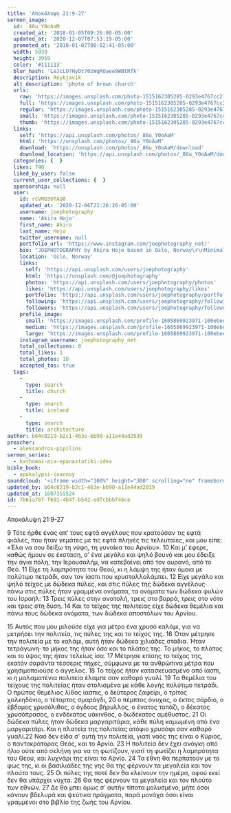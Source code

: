 ```yaml
---
title: 'Αποκάλυψη 21:9-27'
sermon_image:
  id: _86u_Y0oAaM
  created_at: '2018-01-05T09:26:00-05:00'
  updated_at: '2020-12-07T07:53:19-05:00'
  promoted_at: '2018-01-07T00:02:41-05:00'
  width: 5939
  height: 3959
  color: '#111113'
  blur_hash: 'LeJcLU?HyDt70zWqROaee9WBtRfk'
  description: Reykjavik
  alt_description: 'photo of brown church'
  urls:
    raw: 'https://images.unsplash.com/photo-1515162305285-0293e4767cc2?ixid=MXwxNjM3NDl8MHwxfHNlYXJjaHwxfHx8ZW58MHx8fA&ixlib=rb-1.2.1'
    full: 'https://images.unsplash.com/photo-1515162305285-0293e4767cc2?crop=entropy&cs=srgb&fm=jpg&ixid=MXwxNjM3NDl8MHwxfHNlYXJjaHwxfHx8ZW58MHx8fA&ixlib=rb-1.2.1&q=85'
    regular: 'https://images.unsplash.com/photo-1515162305285-0293e4767cc2?crop=entropy&cs=tinysrgb&fit=max&fm=jpg&ixid=MXwxNjM3NDl8MHwxfHNlYXJjaHwxfHx8ZW58MHx8fA&ixlib=rb-1.2.1&q=80&w=1080'
    small: 'https://images.unsplash.com/photo-1515162305285-0293e4767cc2?crop=entropy&cs=tinysrgb&fit=max&fm=jpg&ixid=MXwxNjM3NDl8MHwxfHNlYXJjaHwxfHx8ZW58MHx8fA&ixlib=rb-1.2.1&q=80&w=400'
    thumb: 'https://images.unsplash.com/photo-1515162305285-0293e4767cc2?crop=entropy&cs=tinysrgb&fit=max&fm=jpg&ixid=MXwxNjM3NDl8MHwxfHNlYXJjaHwxfHx8ZW58MHx8fA&ixlib=rb-1.2.1&q=80&w=200'
  links:
    self: 'https://api.unsplash.com/photos/_86u_Y0oAaM'
    html: 'https://unsplash.com/photos/_86u_Y0oAaM'
    download: 'https://unsplash.com/photos/_86u_Y0oAaM/download'
    download_location: 'https://api.unsplash.com/photos/_86u_Y0oAaM/download'
  categories: {  }
  likes: 740
  liked_by_user: false
  current_user_collections: {  }
  sponsorship: null
  user:
    id: rCVMU3OTAQ8
    updated_at: '2020-12-06T21:26:20-05:00'
    username: joephotography
    name: 'Akira Hojo'
    first_name: Akira
    last_name: Hojo
    twitter_username: null
    portfolio_url: 'https://www.instagram.com/joephotography_net/'
    bio: "JOEPHOTOGRAPHY by Akira Hojo based in Oslo, Norway\r\nMinimalist"
    location: 'Oslo, Norway'
    links:
      self: 'https://api.unsplash.com/users/joephotography'
      html: 'https://unsplash.com/@joephotography'
      photos: 'https://api.unsplash.com/users/joephotography/photos'
      likes: 'https://api.unsplash.com/users/joephotography/likes'
      portfolio: 'https://api.unsplash.com/users/joephotography/portfolio'
      following: 'https://api.unsplash.com/users/joephotography/following'
      followers: 'https://api.unsplash.com/users/joephotography/followers'
    profile_image:
      small: 'https://images.unsplash.com/profile-1605869923971-100ebee1a22dimage?ixlib=rb-1.2.1&q=80&fm=jpg&crop=faces&cs=tinysrgb&fit=crop&h=32&w=32'
      medium: 'https://images.unsplash.com/profile-1605869923971-100ebee1a22dimage?ixlib=rb-1.2.1&q=80&fm=jpg&crop=faces&cs=tinysrgb&fit=crop&h=64&w=64'
      large: 'https://images.unsplash.com/profile-1605869923971-100ebee1a22dimage?ixlib=rb-1.2.1&q=80&fm=jpg&crop=faces&cs=tinysrgb&fit=crop&h=128&w=128'
    instagram_username: joephotography_net
    total_collections: 0
    total_likes: 1
    total_photos: 18
    accepted_tos: true
  tags:
    -
      type: search
      title: church
    -
      type: search
      title: iceland
    -
      type: search
      title: architecture
author: b64c0219-b2c1-463e-bb90-a11e44ad2039
preacher:
  - aleksandros-pipilios
sermon_series:
  - kathomai-mia-epanastatiki-idea
bible_book:
  - apokalypsi-ioannoy
soundcloud: '<iframe width="100%" height="300" scrolling="no" frameborder="no" allow="autoplay" src="https://w.soundcloud.com/player/?url=https%3A//api.soundcloud.com/tracks/704508568%3Fsecret_token%3Ds-8wjmb&color=%23ff5500&auto_play=false&hide_related=false&show_comments=true&show_user=true&show_reposts=false&show_teaser=true&visual=true"></iframe>'
updated_by: b64c0219-b2c1-463e-bb90-a11e44ad2039
updated_at: 1607355524
id: 7b61a78f-f691-4b4f-b542-edfcbbbf46ce
---
```

Αποκάλυψη 21:9-27

9 Τότε ήρθε ένας απ’ τους εφτά αγγέλους που κρατούσαν τις εφτά φιάλες, που ήταν γεμάτες με τις εφτά πληγές τις τελευταίες, και μου είπε: «Έλα να σου δείξω τη νύφη, τη γυναίκα του Αρνίου». 10 Και μ’ έφερε, καθώς ήμουν σε έκσταση, σ’ ένα μεγάλο και ψηλό βουνό και μου έδειξε την άγια πόλη, την Ιερουσαλήμ, να κατεβαίνει από τον ουρανό, από το Θεό. 11 Είχε τη λαμπρότητα του Θεού, κι η λάμψη της ήταν όμοια με πολύτιμο πετράδι, σαν τον ίασπι που κρυσταλλολάμπει. 12 Είχε μεγάλο και ψηλό τείχος με δώδεκα πύλες, και στις πύλες της δώδεκα αγγέλους· πάνω στις πύλες ήταν γραμμένα ονόματα, τα ονόματα των δώδεκα φυλών του Ισραήλ: 13 Τρεις πύλες στην ανατολή, τρεις στο βορρά, τρεις στο νότο και τρεις στη δύση. 14 Και το τείχος της πολιτείας είχε δώδεκα θεμέλια και πάνω τους δώδεκα ονόματα, των δώδεκα αποστόλων του Αρνίου.

15 Αυτός που μου μιλούσε είχε για μέτρο ένα χρυσό καλάμι, για να μετρήσει την πολιτεία, τις πύλες της και το τείχος της. 16 Όταν μέτρησε την πολιτεία με το καλάμι, αυτή ήταν δώδεκα χιλιάδες στάδια. Ήταν τετράγωνη· το μήκος της ήταν όσο και το πλάτος της. Το μήκος, το πλάτος και το ύψος της ήταν τελείως ίσα. 17 Μέτρησε επίσης το τείχος της, εκατόν σαράντα τέσσερις πήχες, σύμφωνα με τα ανθρώπινα μέτρα που χρησιμοποιούσε ο άγγελος. 18 Το τείχος ήταν κατασκευασμένο από ίασπι, κι η μαλαματένια πολιτεία έλαμπε σαν καθαρό γυαλί. 19 Τα θεμέλια του τείχους της πολιτείας ήταν στολισμένα με κάθε λογής πολύτιμο πετράδι. Ο πρώτος θεμέλιος λίθος ίασπις, ο δεύτερος ζαφείρι, ο τρίτος χαλκηδόνιο, ο τέταρτος σμαράγδι, 20 ο πέμπτος όνυχας, ο έκτος σάρδιο, ο έβδομος χρυσόλιθος, ο όγδοος βήρυλλος, ο ένατος τοπάζι, ο δέκατος χρυσόπρασος, ο ενδέκατος υάκινθος, ο δωδέκατος αμέθυστος. 21 Οι δώδεκα πύλες ήταν δώδεκα μαργαριτάρια, κάθε πύλη καμωμένη από ένα μαργαριτάρι. Και η πλατεία της πολιτείας ατόφιο χρυσάφι σαν καθαρό γυαλί.22 Ναό δεν είδα σ’ αυτή την πολιτεία, γιατί ναός της είναι ο Κύριος, ο παντοκράτορας Θεός, και το Αρνίο. 23 Η πολιτεία δεν έχει ανάγκη από ήλιο ούτε από σελήνη για να τη φωτίζουν, γιατί τη φωτίζει η λαμπρότητα του Θεού, και λυχνάρι της είναι το Αρνίο. 24 Τα έθνη θα περπατούν με το φως της, κι οι βασιλιάδες της γης θα της φέρνουν τα μεγαλεία και τον πλούτο τους. 25 Οι πύλες της ποτέ δεν θα κλείνουν την ημέρα, αφού εκεί δεν θα υπάρχει νύχτα. 26 Θα της φέρνουν τα μεγαλεία και τον πλούτο των εθνών. 27 Δε θα μπει όμως σ’ αυτήν τίποτα μολυσμένο, μήτε όσοι κάνουν βδελυρά και ψεύτικα πράγματα, παρά μονάχα όσοι είναι γραμμένοι στο βιβλίο της ζωής του Αρνίου.